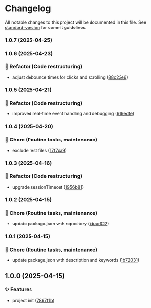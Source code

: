 # Changelog

All notable changes to this project will be documented in this file. See [standard-version](https://github.com/conventional-changelog/standard-version) for commit guidelines.

### 1.0.7 (2025-04-25)

### 1.0.6 (2025-04-23)


### 🔨 Refactor (Code restructuring)

* adjust debounce times for clicks and scrolling ([88c23e6](https://github.com/nacorga/datataki/commit/88c23e6120a9ffedc439f6d125e6ab8871d7b355))

### 1.0.5 (2025-04-21)


### 🔨 Refactor (Code restructuring)

* improved real-time event handling and debugging ([919edfe](https://github.com/nacorga/datataki/commit/919edfe1bd34031504307cca467f6ab532f50673))

### 1.0.4 (2025-04-20)


### 🧹 Chore (Routine tasks, maintenance)

* exclude test files ([17f7da9](https://github.com/nacorga/datataki/commit/17f7da9d4ad1d5c174df0bcc655944014545b16d))

### 1.0.3 (2025-04-16)


### 🔨 Refactor (Code restructuring)

* upgrade sessionTimeout ([1956b81](https://github.com/nacorga/datataki/commit/1956b811654c14b25cc947e99babe372e4e64850))

### 1.0.2 (2025-04-15)


### 🧹 Chore (Routine tasks, maintenance)

* update package.json with repository ([bbae627](https://github.com/nacorga/datataki/commit/bbae627b639ba9048b93f98cb533a7850cfd2529))

### 1.0.1 (2025-04-15)


### 🧹 Chore (Routine tasks, maintenance)

* update package.json with description and keywords ([1b72031](https://github.com/nacorga/datataki/commit/1b72031467a5435fd5a010d2fa2e7d1fa8e90381))

## 1.0.0 (2025-04-15)


### ✨ Features

* project init ([7867f1b](https://github.com/nacorga/datataki/commit/7867f1bde5087f2a7fdb6a8dfb3bfa034f26fdab))
